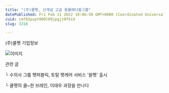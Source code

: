 ```yaml
---
title: "(주)쿨펫, 신개념 고급 동물메디컬그룹"
datePublished: Fri Feb 11 2022 10:06:50 GMT+0000 (Coordinated Universal Time)
cuid: cm702pspt000l09jpgjz0fk1d
slug: 3318

---
```



(주)쿨펫 기업정보

![이미지](https://cdn.hashnode.com/res/hashnode/image/upload/v1739253647589/ea1a8af1-e70e-4d43-aea2-92a0bc5065e0.png)

관련 글

└ 수의사 그룹 펫퍼블릭, 토탈 펫케어 서비스 '왈펫' 출시

└ 쿨펫의 쿨~한 브레인, 이태우 과장을 만나다